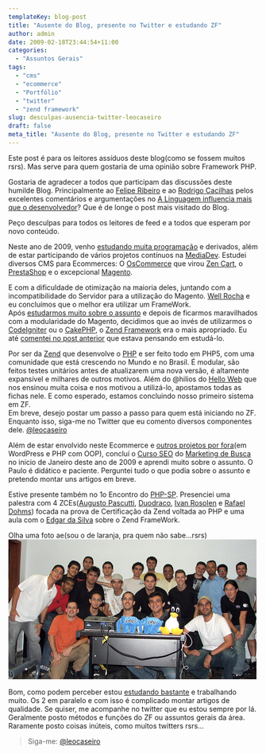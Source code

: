 ```yaml
---
templateKey: blog-post
title: "Ausente do Blog, presente no Twitter e estudando ZF"
author: admin
date: 2009-02-18T23:44:54+11:00
categories:
  - "Assuntos Gerais"
tags:
  - "cms"
  - "ecommerce"
  - "Portfólio"
  - "twitter"
  - "zend framework"
slug: desculpas-ausencia-twitter-leocaseiro
draft: false
meta_title: "Ausente do Blog, presente no Twitter e estudando ZF"
---
```


Este post é para os leitores assíduos deste blog(como se fossem muitos rsrs). Mas serve para quem gostaria de uma opinião sobre Framework PHP.

Gostaria de agradecer a todos que participam das discussões deste humilde Blog. Principalmente ao [Felipe Ribeiro](http://feliperibeiro.com/) e ao [Rodrigo Cacilhas](http://montegasppa.blogspot.com/) pelos excelentes comentários e argumentações no [A Linguagem influencia mais que o desenvolvedor](http://leocaseiro.com.br/linguagem-influencia-mais-q-desenvolvedor)? Que é de longe o post mais visitado do Blog.

Peço desculpas para todos os leitores de feed e a todos que esperam por novo conteúdo.

Neste ano de 2009, venho [estudando muita programação](http://leocaseiro.com.br/programador-web-estuda-mais-q-medico) e derivados, além de estar participando de vários projetos contínuos na [MediaDev](http://www.mediadev.com.br/). Estudei diversos CMS para Ecommerces: O [OsCommerce](http://www.oscommerce.com/) que virou [Zen Cart](http://www.zencart.com/), o [PrestaShop](http://www.prestashop.com/) e o excepcional [Magento](http://www.magentocommerce.com/).

E com a dificuldade de otimização na maioria deles, juntando com a incompatibilidade do Servidor para a utilização do Magento. [Well Rocha](http://wellrocha.com.br/) e eu concluímos que o melhor era utilizar um FrameWork.<br>
Após [estudarmos muito sobre o assunto](http://leocaseiro.com.br/programador-web-estuda-mais-q-medico) e depois de ficarmos maravilhados com a modularidade do Magento, decidimos que ao invés de utilizarmos o [CodeIgniter](http://codeigniter.com/) ou o [CakePHP](http://cakephp.org/), o [Zend Framework](http://zendframework.com/) era o mais apropriado. Eu até [comentei no post anterior](http://http://leocaseiro.com.br/linguagem-influencia-mais-q-desenvolvedor) que estava pensando em estudá-lo.

Por ser da [Zend](http://www.zend.com/) que desenvolve o [PHP](http://www.php.net/) e ser feito todo em PHP5, com uma comunidade que está crescendo no Mundo e no Brasil. É modular, são feitos testes unitários antes de atualizarem uma nova versão, é altamente expansível e milhares de outros motivos. Além do @hilios do [Hello Web](http://www.helloweb.blog.br/) que nos ensinou muita coisa e nos motivou a utilizá-lo, apostamos todas as fichas nele. E como esperado, estamos concluindo nosso primeiro sistema em ZF.<br>
Em breve, desejo postar um passo a passo para quem está iniciando no ZF. Enquanto isso, siga-me no Twitter que eu comento diversos componentes dele. [@leocaseiro](http://twitter.com/leocaseiro)

Além de estar envolvido neste Ecommerce e [outros projetos por fora](http://leocaseiro.com.br/nao-cobre-como-sobrinhos-p-construir-sites)(em WordPress e PHP com OOP), concluí o [Curso SEO](http://www.marketingdebusca.com.br/curso-seo/) do [Marketing de Busca](http://www.marketingdebusca.com.br/) no início de Janeiro deste ano de 2009 e aprendi muito sobre o assunto. O Paulo é didático e paciente. Perguntei tudo o que podia sobre o assunto e pretendo montar uns artigos em breve.

Estive presente também no 1o Encontro do [PHP-SP](http://phpsp.org.br/). Presenciei uma palestra com 4 ZCEs([Augusto Pascutti](http://www.augustopascutti.com/), [Duodraco](http://duodraco.wordpress.com/), [Ivan Rosolen](http://ivanrosolen.com/) e [Rafael Dohms](http://www.rafaeldohms.com.br/)) focada na prova de Certificação da Zend voltada ao PHP e uma aula com o [Edgar da Silva](http://www.manjaphp.com.br/) sobre o Zend FrameWork.

Olha uma foto ae(sou o de laranja, pra quem não sabe...rsrs)
[![Primeiro Encontro PHP-SP](./3261843948_b422fdde4d.jpg "Primeiro Encontro PHP-SP")](http://www.flickr.com/photos/joseluizcoe/3261843948/sizes/l/ "Primeiro Encontro PHP-SP")

Bom, como podem perceber estou [estudando bastante](http://leocaseiro.com.br/programador-web-estuda-mais-q-medico) e trabalhando muito. Os 2 em paralelo e com isso é complicado montar artigos de qualidade.
Se quiser, me acompanhe no twitter que eu estou sempre por lá. Geralmente posto métodos e funções do ZF ou assuntos gerais da área. Raramente posto coisas inúteis, como muitos twitters rsrs...

> Siga-me: [@leocaseiro](http://twitter.com/leocaseiro)
